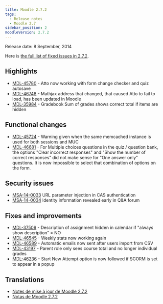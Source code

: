 ```yaml
---
title: Moodle 2.7.2
tags:
  - Release notes
  - Moodle 2.7
sidebar_position: 2
moodleVersion: 2.7.2
---
```

Release date: 8 September, 2014

Here is [the full list of fixed issues in 2.7.2](https://tracker.moodle.org/secure/IssueNavigator!executeAdvanced.jspa?jqlQuery=project+%3D+mdl+AND+resolution+%3D+fixed+AND+fixVersion+in+%28%222.7.2%22%29+ORDER+BY+priority+DESC&runQuery=true&clear=true).

## Highlights

- [MDL-45780](https://tracker.moodle.org/browse/MDL-45780) - Atto now working with form change checker and quiz autosave
- [MDL-46748](https://tracker.moodle.org/browse/MDL-46748) - Mathjax address that changed, that caused Atto to fail to load, has been updated in Moodle
- [MDL-35984](https://tracker.moodle.org/browse/MDL-35984) - Gradebook Sum of grades shows correct total if items are hidden

## Functional changes

- [MDL-45724](https://tracker.moodle.org/browse/MDL-45724) - Warning given when the same memcached instance is used for both sessions and MUC
- [MDL-46681](https://tracker.moodle.org/browse/MDL-46681) - For Multiple choices questions in the quiz / question bank, the options "Clear incorrect responses" and "Show the number of correct responses" did not make sense for "One answer only" questions. It is now impossible to select that combination of options on the form.

## Security issues

- [MSA-14-0033](https://moodle.org/mod/forum/discuss.php?d=269590) URL parameter injection in CAS authentication
- [MSA-14-0034](https://moodle.org/mod/forum/discuss.php?d=269591) Identity information revealed early in Q&A forum

## Fixes and improvements

- [MDL-37509](https://tracker.moodle.org/browse/MDL-37509) - Description of assignment hidden in calendar if "always show description" = NO
- [MDL-46545](https://tracker.moodle.org/browse/MDL-46545) - Weekly stats now working again
- [MDL-46589](https://tracker.moodle.org/browse/MDL-46589) - Automatic emails now sent after users import from CSV
- [MDL-43197](https://tracker.moodle.org/browse/MDL-43197) - Parent role only sees course total and no longer individual grades
- [MDL-46236](https://tracker.moodle.org/browse/MDL-46236) - Start New Attempt option is now followed if SCORM is set to appear in a popup

## Translations

- [Notes de mise à jour de Moodle 2.7.2](https://docs.moodle.org/fr/Notes_de_mise_à_jour_de_Moodle_2.7.2)
- [Notas de Moodle 2.7.2](https://docs.moodle.org/es/Notas_de_Moodle_2.7.2)
